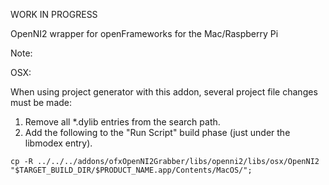 WORK IN PROGRESS

OpenNI2 wrapper for openFrameworks for the Mac/Raspberry Pi

Note:

OSX:

When using project generator with this addon, several project file changes must be made:

1. Remove all *.dylib entries from the search path.
2. Add the following to the "Run Script" build phase (just under the libmodex entry).

```
cp -R ../../../addons/ofxOpenNI2Grabber/libs/openni2/libs/osx/OpenNI2 "$TARGET_BUILD_DIR/$PRODUCT_NAME.app/Contents/MacOS/";
```
